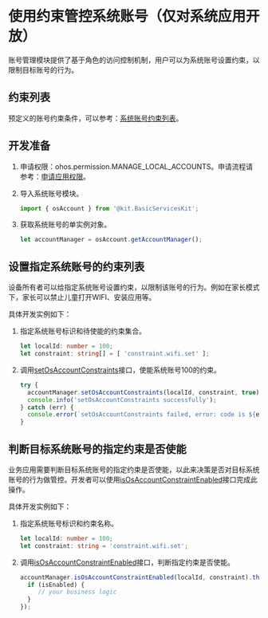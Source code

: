# 使用约束管控系统账号（仅对系统应用开放）

<!--Kit: Basic Services Kit-->
<!--Subsystem: Account-->
<!--Owner: @steven-q-->
<!--Designer: @JiDong-CS1-->
<!--Tester: @zhaimengchao-->
<!--Adviser: @zengyawen-->

账号管理模块提供了基于角色的访问控制机制，用户可以为系统账号设置约束，以限制目标账号的行为。

## 约束列表

预定义的账号约束条件，可以参考：[系统账号约束列表](../../reference/apis-basic-services-kit/js-apis-osAccount.md#系统账号约束列表)。

## 开发准备

1. 申请权限：ohos.permission.MANAGE_LOCAL_ACCOUNTS。申请流程请参考：[申请应用权限](../../security/AccessToken/determine-application-mode.md#system_basic等级应用申请权限的方式)。

2. 导入系统账号模块。

   ```ts
   import { osAccount } from '@kit.BasicServicesKit';
   ```
   <!-- [import_system_account_module](https://gitcode.com/openharmony/applications_app_samples/blob/master/code/DocsSample/Account/SystemAccount/entry/src/main/ets/pages/SystemAccount/UseConstraintManagementSystemAccount.ets) -->

3. 获取系统账号的单实例对象。

   ```ts
   let accountManager = osAccount.getAccountManager();
   ```
   <!-- [obtain_account_single_instance_object](https://gitcode.com/openharmony/applications_app_samples/blob/master/code/DocsSample/Account/SystemAccount/entry/src/main/ets/pages/SystemAccount/UseConstraintManagementSystemAccount.ets) -->

## 设置指定系统账号的约束列表

设备所有者可以给指定系统账号设置约束，以限制该账号的行为。例如在家长模式下，家长可以禁止儿童打开WIFI、安装应用等。

具体开发实例如下：

1. 指定系统账号标识和待使能的约束集合。

   ```ts
   let localId: number = 100;
   let constraint: string[] = [ 'constraint.wifi.set' ];
   ```
   <!-- [constraint_collections](https://gitcode.com/openharmony/applications_app_samples/blob/master/code/DocsSample/Account/SystemAccount/entry/src/main/ets/pages/SystemAccount/UseConstraintManagementSystemAccount.ets) -->

2. 调用[setOsAccountConstraints](../../reference/apis-basic-services-kit/js-apis-osAccount-sys.md#setosaccountconstraints)接口，使能系统账号100的约束。

   ```ts
   try {
     accountManager.setOsAccountConstraints(localId, constraint, true);
     console.info('setOsAccountConstraints successfully');
   } catch (err) {
     console.error(`setOsAccountConstraints failed, error: code is ${err.code}, message is ${err.message}`);
   }
   ```
   <!-- [system_account_constraint](https://gitcode.com/openharmony/applications_app_samples/blob/master/code/DocsSample/Account/SystemAccount/entry/src/main/ets/pages/SystemAccount/UseConstraintManagementSystemAccount.ets) -->

## 判断目标系统账号的指定约束是否使能

业务应用需要判断目标系统账号的指定约束是否使能，以此来决策是否对目标系统账号的行为做管控。开发者可以使用[isOsAccountConstraintEnabled](../../reference/apis-basic-services-kit/js-apis-osAccount-sys.md#isosaccountconstraintenabled11)接口完成此操作。

具体开发实例如下：

1. 指定系统账号标识和约束名称。

   ```ts
   let localId: number = 100;
   let constraint: string = 'constraint.wifi.set';
   ```
   <!-- [specify_the_system_account_id_and_constraint_name](https://gitcode.com/openharmony/applications_app_samples/blob/master/code/DocsSample/Account/SystemAccount/entry/src/main/ets/pages/SystemAccount/UseConstraintManagementSystemAccount.ets) -->

2. 调用[isOsAccountConstraintEnabled](../../reference/apis-basic-services-kit/js-apis-osAccount-sys.md#isosaccountconstraintenabled11)接口，判断指定约束是否使能。

   ```ts
   accountManager.isOsAccountConstraintEnabled(localId, constraint).then((isEnabled: boolean) => {
     if (isEnabled) {
        // your business logic
     }
   });
   ```
   <!-- [check_whether_the_specified_constraint_is_enabled](https://gitcode.com/openharmony/applications_app_samples/blob/master/code/DocsSample/Account/SystemAccount/entry/src/main/ets/pages/SystemAccount/UseConstraintManagementSystemAccount.ets) -->
